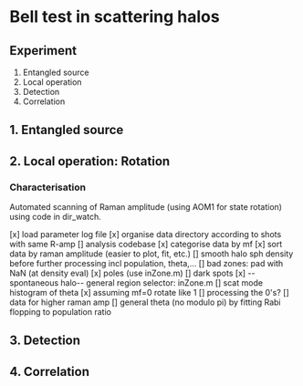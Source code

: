 # Bell test in scattering halos

## Experiment
1. Entangled source
2. Local operation
3. Detection
4. Correlation

## 1. Entangled source

## 2. Local operation: Rotation
### Characterisation
Automated scanning of Raman amplitude (using AOM1 for state rotation) using code in dir_watch.

[x] load parameter log file
[x] organise data directory according to shots with same R-amp
[] analysis codebase
    [x] categorise data by mf
    [x] sort data by raman amplitude (easier to plot, fit, etc.)
    [] smooth halo sph density before further processing incl population, theta,...
    [] bad zones: pad with NaN (at density eval)
    	[x] poles (use inZone.m)
    	[] dark spots
    	[x] --spontaneous halo-- general region selector: inZone.m
    [] scat mode histogram of theta
    	[x] assuming mf=0 rotate like 1
    [] processing the 0's?
[] data for higher raman amp
[] general theta (no modulo pi) by fitting Rabi flopping to population ratio

## 3. Detection

## 4. Correlation
